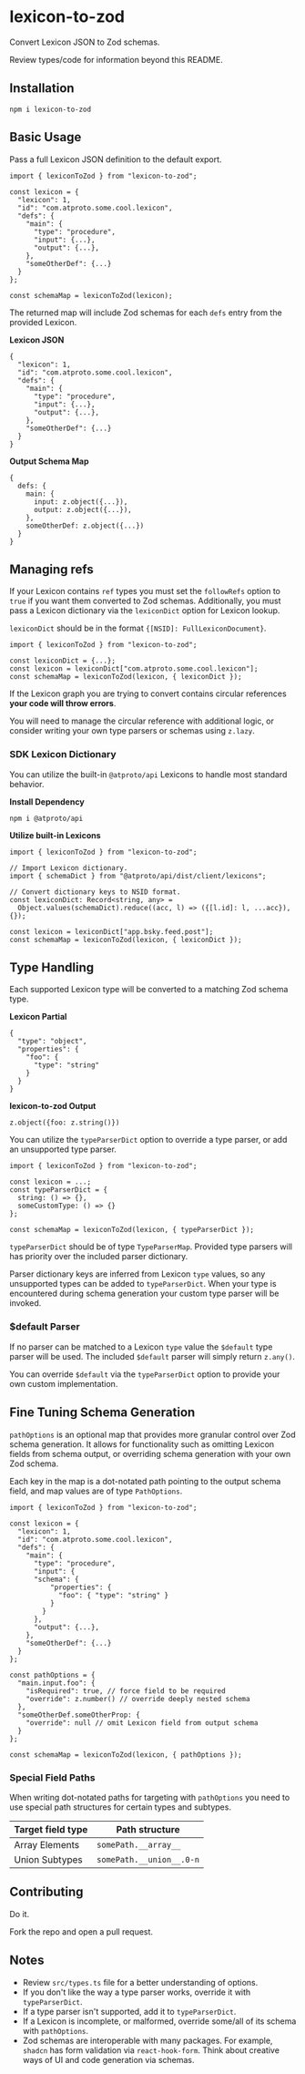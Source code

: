 # lexicon-to-zod

Convert Lexicon JSON to Zod schemas.

Review types/code for information beyond this README.

## Installation

`npm i lexicon-to-zod`

## Basic Usage

Pass a full Lexicon JSON definition to the default export.

```
import { lexiconToZod } from "lexicon-to-zod";

const lexicon = {
  "lexicon": 1,
  "id": "com.atproto.some.cool.lexicon",
  "defs": {
    "main": {
      "type": "procedure",
      "input": {...},
      "output": {...},
    },
    "someOtherDef": {...}
  }
};

const schemaMap = lexiconToZod(lexicon);

```

The returned map will include Zod schemas for each `defs` entry from the provided Lexicon.

**Lexicon JSON**

```
{
  "lexicon": 1,
  "id": "com.atproto.some.cool.lexicon",
  "defs": {
    "main": {
      "type": "procedure",
      "input": {...},
      "output": {...},
    },
    "someOtherDef": {...}
  }
}
```

**Output Schema Map**

```
{
  defs: {
    main: {
      input: z.object({...}),
      output: z.object({...}),
    },
    someOtherDef: z.object({...})
  }
}
```

## Managing refs

If your Lexicon contains `ref` types you must set the `followRefs` option to `true` if you want them converted to Zod schemas. Additionally, you must pass a Lexicon dictionary via the `lexiconDict` option for Lexicon lookup.

`lexiconDict` should be in the format `{[NSID]: FullLexiconDocument}`.

```
import { lexiconToZod } from "lexicon-to-zod";

const lexiconDict = {...};
const lexicon = lexiconDict["com.atproto.some.cool.lexicon"];
const schemaMap = lexiconToZod(lexicon, { lexiconDict });

```
If the Lexicon graph you are trying to convert contains circular references **your code will throw errors**.

You will need to manage the circular reference with additional logic, or consider writing your own type parsers or schemas using `z.lazy`.

### SDK Lexicon Dictionary

You can utilize the built-in `@atproto/api` Lexicons to handle most standard behavior.

**Install Dependency**

`npm i @atproto/api`

**Utilize built-in Lexicons**

```
import { lexiconToZod } from "lexicon-to-zod";

// Import Lexicon dictionary.
import { schemaDict } from "@atproto/api/dist/client/lexicons";

// Convert dictionary keys to NSID format.
const lexiconDict: Record<string, any> =
  Object.values(schemaDict).reduce((acc, l) => ({[l.id]: l, ...acc}),  {});

const lexicon = lexiconDict["app.bsky.feed.post"];
const schemaMap = lexiconToZod(lexicon, { lexiconDict });
```

## Type Handling

Each supported Lexicon type will be converted to a matching Zod schema type.

**Lexicon Partial**

```
{
  "type": "object",
  "properties": {
    "foo": {
      "type": "string"
    }
  }
}
```

**lexicon-to-zod Output**

```
z.object({foo: z.string()})
```

You can utilize the `typeParserDict` option to override a type parser, or add an unsupported type parser.

```
import { lexiconToZod } from "lexicon-to-zod";

const lexicon = ...;
const typeParserDict = {
  string: () => {},
  someCustomType: () => {}
};

const schemaMap = lexiconToZod(lexicon, { typeParserDict });
```

`typeParserDict` should be of type `TypeParserMap`. Provided type parsers will has priority over the included parser dictionary.

Parser dictionary keys are inferred from Lexicon `type` values, so any unsupported types can be added to `typeParserDict`. When your type is encountered during schema generation your custom type parser will be invoked.

### $default Parser

If no parser can be matched to a Lexicon `type` value the `$default` type parser will be used. The included `$default` parser will simply return `z.any()`.

You can override `$default` via the `typeParserDict` option to provide your own custom implementation.

## Fine Tuning Schema Generation

`pathOptions` is an optional map that provides more granular control over Zod schema generation. It allows for functionality such as omitting Lexicon fields from schema output, or overriding schema generation with your own Zod schema.

Each key in the map is a dot-notated path pointing to the output schema field, and map values are of type `PathOptions`.

```
import { lexiconToZod } from "lexicon-to-zod";

const lexicon = {
  "lexicon": 1,
  "id": "com.atproto.some.cool.lexicon",
  "defs": {
    "main": {
      "type": "procedure",
      "input": {
      "schema": {
          "properties": {
            "foo": { "type": "string" }
          }
        }
      },
      "output": {...},
    },
    "someOtherDef": {...}
  }
};

const pathOptions = {
  "main.input.foo": {
    "isRequired": true, // force field to be required
    "override": z.number() // override deeply nested schema
  },
  "someOtherDef.someOtherProp: {
    "override": null // omit Lexicon field from output schema
  }
};

const schemaMap = lexiconToZod(lexicon, { pathOptions });
```

### Special Field Paths

When writing dot-notated paths for targeting with `pathOptions` you need to use special path structures for certain types and subtypes.

| Target field type | Path structure           |
| ----------------- | ------------------------ |
| Array Elements    | `somePath.__array__`     |
| Union Subtypes    | `somePath.__union__.0-n` |

## Contributing

Do it.

Fork the repo and open a pull request.

## Notes

- Review `src/types.ts` file for a better understanding of options.
- If you don't like the way a type parser works, override it with `typeParserDict`.
- If a type parser isn't supported, add it to `typeParserDict`.
- If a Lexicon is incomplete, or malformed, override some/all of its schema with `pathOptions`.
- Zod schemas are interoperable with many packages. For example, `shadcn` has form validation via `react-hook-form`. Think about creative ways of UI and code generation via schemas.
